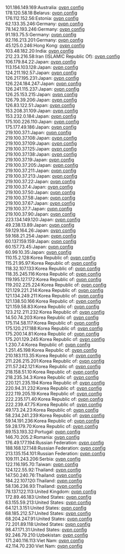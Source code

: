 101.186.149.169:Australia: [ovpn config](vpn/101_186_149_169.ovpn)  
178.120.58.18:Belarus: [ovpn config](vpn/178_120_58_18.ovpn)  
176.112.152.56:Estonia: [ovpn config](vpn/176_112_152_56.ovpn)  
62.133.35.246:Germany: [ovpn config](vpn/62_133_35_246.ovpn)  
78.142.193.246:Germany: [ovpn config](vpn/78_142_193_246.ovpn)  
91.193.75.5:Germany: [ovpn config](vpn/91_193_75_5.ovpn)  
92.116.213.201:Germany: [ovpn config](vpn/92_116_213_201.ovpn)  
45.125.0.246:Hong Kong: [ovpn config](vpn/45_125_0_246.ovpn)  
103.48.182.20:India: [ovpn config](vpn/103_48_182_20.ovpn)  
212.23.216.58:Iran (ISLAMIC Republic Of): [ovpn config](vpn/212_23_216_58.ovpn)  
106.179.84.22:Japan: [ovpn config](vpn/106_179_84_22.ovpn)  
113.154.103.128:Japan: [ovpn config](vpn/113_154_103_128.ovpn)  
124.211.192.57:Japan: [ovpn config](vpn/124_211_192_57.ovpn)  
126.217.195.231:Japan: [ovpn config](vpn/126_217_195_231.ovpn)  
126.224.184.247:Japan: [ovpn config](vpn/126_224_184_247.ovpn)  
126.241.115.237:Japan: [ovpn config](vpn/126_241_115_237.ovpn)  
126.25.153.215:Japan: [ovpn config](vpn/126_25_153_215.ovpn)  
126.79.39.206:Japan: [ovpn config](vpn/126_79_39_206.ovpn)  
126.83.122.51:Japan: [ovpn config](vpn/126_83_122_51.ovpn)  
153.208.31.109:Japan: [ovpn config](vpn/153_208_31_109.ovpn)  
153.232.0.184:Japan: [ovpn config](vpn/153_232_0_184.ovpn)  
175.100.226.110:Japan: [ovpn config](vpn/175_100_226_110.ovpn)  
175.177.49.186:Japan: [ovpn config](vpn/175_177_49_186.ovpn)  
219.100.37.1:Japan: [ovpn config](vpn/219_100_37_1.ovpn)  
219.100.37.108:Japan: [ovpn config](vpn/219_100_37_108.ovpn)  
219.100.37.109:Japan: [ovpn config](vpn/219_100_37_109.ovpn)  
219.100.37.125:Japan: [ovpn config](vpn/219_100_37_125.ovpn)  
219.100.37.138:Japan: [ovpn config](vpn/219_100_37_138.ovpn)  
219.100.37.19:Japan: [ovpn config](vpn/219_100_37_19.ovpn)  
219.100.37.205:Japan: [ovpn config](vpn/219_100_37_205.ovpn)  
219.100.37.211:Japan: [ovpn config](vpn/219_100_37_211.ovpn)  
219.100.37.213:Japan: [ovpn config](vpn/219_100_37_213.ovpn)  
219.100.37.22:Japan: [ovpn config](vpn/219_100_37_22.ovpn)  
219.100.37.4:Japan: [ovpn config](vpn/219_100_37_4.ovpn)  
219.100.37.50:Japan: [ovpn config](vpn/219_100_37_50.ovpn)  
219.100.37.58:Japan: [ovpn config](vpn/219_100_37_58.ovpn)  
219.100.37.67:Japan: [ovpn config](vpn/219_100_37_67.ovpn)  
219.100.37.7:Japan: [ovpn config](vpn/219_100_37_7.ovpn)  
219.100.37.90:Japan: [ovpn config](vpn/219_100_37_90.ovpn)  
223.134.149.120:Japan: [ovpn config](vpn/223_134_149_120.ovpn)  
49.238.13.89:Japan: [ovpn config](vpn/49_238_13_89.ovpn)  
59.129.164.26:Japan: [ovpn config](vpn/59_129_164_26.ovpn)  
59.168.21.254:Japan: [ovpn config](vpn/59_168_21_254.ovpn)  
60.137.159.159:Japan: [ovpn config](vpn/60_137_159_159.ovpn)  
60.157.73.45:Japan: [ovpn config](vpn/60_157_73_45.ovpn)  
60.99.10.35:Japan: [ovpn config](vpn/60_99_10_35.ovpn)  
110.15.2.128:Korea Republic of: [ovpn config](vpn/110_15_2_128.ovpn)  
115.21.95.97:Korea Republic of: [ovpn config](vpn/115_21_95_97.ovpn)  
118.32.107.133:Korea Republic of: [ovpn config](vpn/118_32_107_133.ovpn)  
118.35.245.116:Korea Republic of: [ovpn config](vpn/118_35_245_116.ovpn)  
119.195.127.172:Korea Republic of: [ovpn config](vpn/119_195_127_172.ovpn)  
119.202.225.224:Korea Republic of: [ovpn config](vpn/119_202_225_224.ovpn)  
121.129.221.214:Korea Republic of: [ovpn config](vpn/121_129_221_214.ovpn)  
121.134.249.211:Korea Republic of: [ovpn config](vpn/121_134_249_211.ovpn)  
121.138.50.166:Korea Republic of: [ovpn config](vpn/121_138_50_166.ovpn)  
121.159.58.83:Korea Republic of: [ovpn config](vpn/121_159_58_83.ovpn)  
123.212.211.232:Korea Republic of: [ovpn config](vpn/123_212_211_232.ovpn)  
14.50.74.203:Korea Republic of: [ovpn config](vpn/14_50_74_203.ovpn)  
175.114.58.117:Korea Republic of: [ovpn config](vpn/175_114_58_117.ovpn)  
175.120.217.188:Korea Republic of: [ovpn config](vpn/175_120_217_188.ovpn)  
175.200.14.81:Korea Republic of: [ovpn config](vpn/175_200_14_81.ovpn)  
175.201.129.245:Korea Republic of: [ovpn config](vpn/175_201_129_245.ovpn)  
1.230.7.4:Korea Republic of: [ovpn config](vpn/1_230_7_4.ovpn)  
1.251.45.198:Korea Republic of: [ovpn config](vpn/1_251_45_198.ovpn)  
210.183.113.35:Korea Republic of: [ovpn config](vpn/210_183_113_35.ovpn)  
211.226.215.201:Korea Republic of: [ovpn config](vpn/211_226_215_201.ovpn)  
211.57.242.121:Korea Republic of: [ovpn config](vpn/211_57_242_121.ovpn)  
218.158.51.10:Korea Republic of: [ovpn config](vpn/218_158_51_10.ovpn)  
218.235.34.3:Korea Republic of: [ovpn config](vpn/218_235_34_3.ovpn)  
220.121.235.194:Korea Republic of: [ovpn config](vpn/220_121_235_194.ovpn)  
220.94.31.232:Korea Republic of: [ovpn config](vpn/220_94_31_232.ovpn)  
222.119.205.19:Korea Republic of: [ovpn config](vpn/222_119_205_19.ovpn)  
222.235.171.40:Korea Republic of: [ovpn config](vpn/222_235_171_40.ovpn)  
222.239.47.75:Korea Republic of: [ovpn config](vpn/222_239_47_75.ovpn)  
49.173.24.23:Korea Republic of: [ovpn config](vpn/49_173_24_23.ovpn)  
58.234.241.239:Korea Republic of: [ovpn config](vpn/58_234_241_239.ovpn)  
59.14.191.236:Korea Republic of: [ovpn config](vpn/59_14_191_236.ovpn)  
59.28.179.70:Korea Republic of: [ovpn config](vpn/59_28_179_70.ovpn)  
89.153.193.32:Portugal: [ovpn config](vpn/89_153_193_32.ovpn)  
146.70.205.2:Romania: [ovpn config](vpn/146_70_205_2.ovpn)  
176.49.177.194:Russian Federation: [ovpn config](vpn/176_49_177_194.ovpn)  
188.168.127.148:Russian Federation: [ovpn config](vpn/188_168_127_148.ovpn)  
213.135.154.101:Russian Federation: [ovpn config](vpn/213_135_154_101.ovpn)  
109.111.243.206:Serbia: [ovpn config](vpn/109_111_243_206.ovpn)  
122.116.195.70:Taiwan: [ovpn config](vpn/122_116_195_70.ovpn)  
124.122.55.92:Thailand: [ovpn config](vpn/124_122_55_92.ovpn)  
147.50.240.76:Thailand: [ovpn config](vpn/147_50_240_76.ovpn)  
184.22.107.120:Thailand: [ovpn config](vpn/184_22_107_120.ovpn)  
58.136.236.93:Thailand: [ovpn config](vpn/58_136_236_93.ovpn)  
78.137.122.113:United Kingdom: [ovpn config](vpn/78_137_122_113.ovpn)  
172.89.46.183:United States: [ovpn config](vpn/172_89_46_183.ovpn)  
63.155.59.213:United States: [ovpn config](vpn/63_155_59_213.ovpn)  
64.121.3.151:United States: [ovpn config](vpn/64_121_3_151.ovpn)  
68.185.212.57:United States: [ovpn config](vpn/68_185_212_57.ovpn)  
68.204.247.91:United States: [ovpn config](vpn/68_204_247_91.ovpn)  
72.201.89.118:United States: [ovpn config](vpn/72_201_89_118.ovpn)  
98.47.171.31:United States: [ovpn config](vpn/98_47_171_31.ovpn)  
92.246.79.210:Uzbekistan: [ovpn config](vpn/92_246_79_210.ovpn)  
171.240.116.113:Viet Nam: [ovpn config](vpn/171_240_116_113.ovpn)  
42.114.70.230:Viet Nam: [ovpn config](vpn/42_114_70_230.ovpn)  
